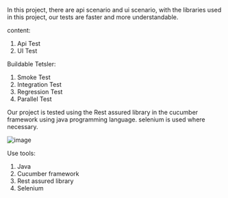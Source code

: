 
In this project, there are api scenario and ui scenario, with the libraries used in this project, our tests are faster and more understandable.


content:
1. Api Test
2. UI Test

Buildable Tetsler:
1. Smoke Test
2. Integration Test
3. Regression Test
4. Parallel Test

Our project is tested using the Rest assured library in the cucumber framework using java programming language. selenium is used where necessary.

![image](https://github.com/user-attachments/assets/1ec6d231-0dee-4c74-88ef-debede00e2ee)

Use tools:
1. Java
2. Cucumber framework
3. Rest assured library
4. Selenium
   
